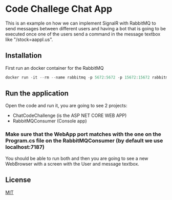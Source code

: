 # Code Challege Chat App

This is an example on how we can implement SignalR with RabbitMQ to send messages between different users and having a bot that is going to be executed once one of the users send a command in the message textbox like "/stock=aappl.us".

## Installation

First run an docker container for the RabbitMQ

```c
docker run -it --rm --name rabbitmq -p 5672:5672 -p 15672:15672 rabbitmq:3.11-management
```


## Run the application

Open the code and run it, you are going to see 2 projects:

- ChatCodeChallenge (is the ASP NET CORE WEB APP)
- RabbitMQConsumer (Console app)

### Make sure that the WebApp port matches with the one on the Program.cs file on the RabbitMQConsumer (by default we use localhost:7187)

You should be able to run both and then you are going to see a new WebBrowser with a screen with the User and message textbox. 


## License

[MIT](https://choosealicense.com/licenses/mit/)

